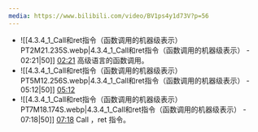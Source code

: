 ```yaml
---
media: https://www.bilibili.com/video/BV1ps4y1d73V?p=56
---
```


- ![[4.3.4_1_Call和ret指令（函数调用的机器级表示）PT2M21.235S.webp|4.3.4_1_Call和ret指令（函数调用的机器级表示） - 02:21|50]] [02:21](https://www.bilibili.com/video/BV1ps4y1d73V?p=56&t=141.234899#t=02:21.23) 高级语言的函数调用。
- ![[4.3.4_1_Call和ret指令（函数调用的机器级表示）PT5M12.256S.webp|4.3.4_1_Call和ret指令（函数调用的机器级表示） - 05:12|50]] [05:12](https://www.bilibili.com/video/BV1ps4y1d73V?p=56&t=312.255741#t=05:12.26) 
- ![[4.3.4_1_Call和ret指令（函数调用的机器级表示）PT7M18.174S.webp|4.3.4_1_Call和ret指令（函数调用的机器级表示） - 07:18|50]] [07:18](https://www.bilibili.com/video/BV1ps4y1d73V?p=56&t=438.173511#t=07:18.17) Call ，ret 指令。
